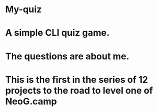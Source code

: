 # My-quiz
# A simple CLI quiz game.
# The questions are about me.
# This is the first in the series of 12 projects to the road to level one of NeoG.camp
